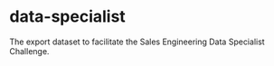 # data-specialist
The export dataset to facilitate the Sales Engineering Data Specialist Challenge.
